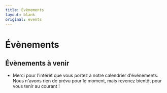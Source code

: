 ```yaml
---
title: Évènements
layout: blank
original: events
---
```


# Évènements

## Évènements à venir

* Merci pour l'intérêt que vous portez à notre calendrier d'événements. Nous n'avons rien de prévu pour le moment, mais revenez bientôt pour vous tenir au courant !
